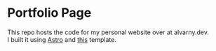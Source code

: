 # Portfolio Page

This repo hosts the code for my personal website over at alvarny.dev.  
I built it using [Astro](https://astro.build) and [this](https://astro.build/themes/details/portfolio/) template.
